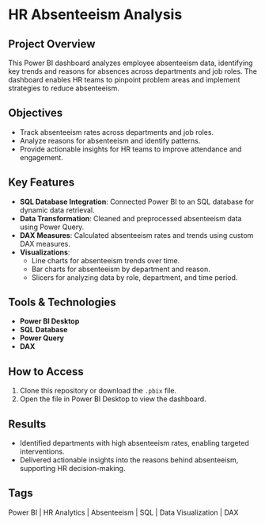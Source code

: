 # HR Absenteeism Analysis

## Project Overview
This Power BI dashboard analyzes employee absenteeism data, identifying key trends and reasons for absences across departments and job roles. The dashboard enables HR teams to pinpoint problem areas and implement strategies to reduce absenteeism.

## Objectives
- Track absenteeism rates across departments and job roles.
- Analyze reasons for absenteeism and identify patterns.
- Provide actionable insights for HR teams to improve attendance and engagement.

## Key Features
- **SQL Database Integration**: Connected Power BI to an SQL database for dynamic data retrieval.
- **Data Transformation**: Cleaned and preprocessed absenteeism data using Power Query.
- **DAX Measures**: Calculated absenteeism rates and trends using custom DAX measures.
- **Visualizations**:
  - Line charts for absenteeism trends over time.
  - Bar charts for absenteeism by department and reason.
  - Slicers for analyzing data by role, department, and time period.

## Tools & Technologies
- **Power BI Desktop**
- **SQL Database**
- **Power Query**
- **DAX**

## How to Access
1. Clone this repository or download the `.pbix` file.
2. Open the file in Power BI Desktop to view the dashboard.

## Results
- Identified departments with high absenteeism rates, enabling targeted interventions.
- Delivered actionable insights into the reasons behind absenteeism, supporting HR decision-making.

## Tags
Power BI | HR Analytics | Absenteeism | SQL | Data Visualization | DAX
